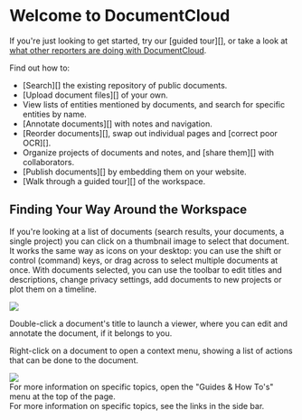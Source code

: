 # Welcome to DocumentCloud

If you're just looking to get started, try our [guided tour][], or take a look at [what other reporters are doing with DocumentCloud][].

Find out how to:

  * [Search][] the existing repository of public documents.
  * [Upload document files][] of your own.
  * View lists of entities mentioned by documents, and search for specific entities by name.
  * [Annotate documents][] with notes and navigation.
  * [Reorder documents][], swap out individual pages and [correct poor OCR][].
  * Organize projects of documents and notes, and [share them][] with collaborators.
  * [Publish documents][] by embedding them on your website.
  * [Walk through a guided tour][] of the workspace.


## Finding Your Way Around the Workspace

If you're looking at a list of documents (search results, your documents, a single project) you can click on a thumbnail image to select that document. It works the same way as icons on your desktop: you can use the shift or control (command) keys, or drag across to select multiple documents at once. With documents selected, you can use the toolbar to edit titles and descriptions, change privacy settings, add documents to new projects or plot them on a timeline.

<img src="/images/help/drag_select.png" class="full_line" />

Double-click a document's title to launch a viewer, where you can edit and annotate the document, if it belongs to you.

Right-click on a document to open a context menu, showing a list of actions that can be done to the document.

<img src="/images/help/context_menu.png" class="full_line" />

<div class="ajax_only">
  For more information on specific topics, open the "Guides &amp; How To's" menu at the top of the page.
</div>
<div class="static_only">
  For more information on specific topics, see the links in the side bar.
</div>

[what other reporters are doing with DocumentCloud]: /featured
